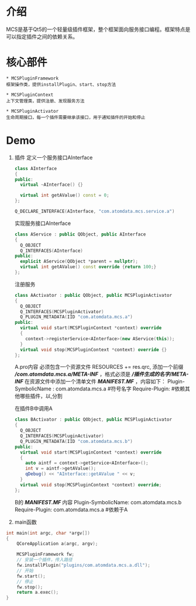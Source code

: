 # 介绍
  MCS是基于Qt5的一个轻量级插件框架，整个框架面向服务接口编程。框架特点是可以指定插件之间的依赖关系。

# 核心部件
    * MCSPluginFramework
	框架操作类，提供installPlugin、start、stop方法
  
	* MCSPluginContext
	上下文管理类，提供注册、发现服务方法
  
	* MCSPluginActivator
	生命周期接口，每一个插件需要继承该接口，用于通知插件的开始和停止
  
# Demo
1. 插件
	定义一个服务接口AInterface
	```cpp
	class AInterface
	{
	public:
	  virtual ~AInterface() {}

	  virtual int getAValue() const = 0;
	};

	Q_DECLARE_INTERFACE(AInterface, "com.atomdata.mcs.service.a")
	```
  
	实现服务接口AInterface
	```cpp
	class AService : public QObject, public AInterface
	{
	  Q_OBJECT
	  Q_INTERFACES(AInterface)
	public:
	  explicit AService(QObject *parent = nullptr);
	  virtual int getAValue() const override {return 100;}
	};
	```
  
	注册服务
	```cpp
	class AActivator : public QObject, public MCSPluginActivator
	{
	  Q_OBJECT
	  Q_INTERFACES(MCSPluginActivator)
	  Q_PLUGIN_METADATA(IID "com.atomdata.mcs.a")
	public:
	  virtual void start(MCSPluginContext *context) override
	  {
		context->registerService<AInterface>(new AService(this));
	  }
	  virtual void stop(MCSPluginContext *context) override {}
	};
	```
  
	A.pro内容
	必须包含一个资源文件 RESOURCES += res.qrc, 添加一个前缀 ***/com.atomdata.mcs.a/META-INF*** ，格式必须是 ***/插件生成的名字/META-INF***
	在资源文件中添加一个清单文件 ***MANIFEST.MF*** ，内容如下：
		Plugin-SymbolicName : com.atomdata.mcs.a #符号名字
		Require-Plugin: #依赖其他哪些插件，以,分割
  
	在插件B中调用A
	```cpp
	class BActivator : public QObject, public MCSPluginActivator
	{
	  Q_OBJECT
	  Q_INTERFACES(MCSPluginActivator)
	  Q_PLUGIN_METADATA(IID "com.atomdata.mcs.b")
	public:
	  virtual void start(MCSPluginContext *context) override
	  {
		auto aintf = context->getService<AInterface>();
		int v = aintf->getAValue();
		qDebug() << "AInterface::getAValue " << v;
	  }
	  virtual void stop(MCSPluginContext *context) override;
	};
	```
  
	B的 ***MANIFEST.MF*** 内容
    Plugin-SymbolicName: com.atomdata.mcs.b
    Require-Plugin: com.atomdata.mcs.a #依赖于A

  
2. main函数
  ```cpp
  int main(int argc, char *argv[])
  {
      QCoreApplication a(argc, argv);

      MCSPluginFramework fw;
      // 安装一个插件，传入路径
      fw.installPlugin("plugins/com.atomdata.mcs.a.dll");
      // 开始
      fw.start();
      // 停止
      fw.stop();
      return a.exec();
  }
  ```
  
